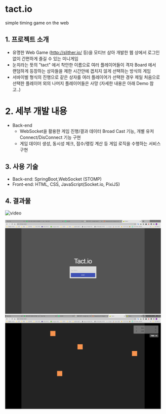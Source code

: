 # tact.io
simple timing game on the web

## 1. 프로젝트 소개
- 유명한 Web Game (http://slither.io/ 등)을 모티브 삼아 개발한 웹 상에서 로그인 없이 간편하게 즐길 수 있는 미니게임 
- 눈치라는 뜻의 "tact" 에서 착안한 이름으로 여러 플레이어들이 격자 Board 에서 랜덤하게 등장하는 상자들을 제한 시간안에 겹치지 않게 선택하는 방식의 게임
- 서바이벌 형식의 진행으로 같은 상자를 여러 플레이어가 선택한 경우 제일 처음으로 선택한 플레이어 외의 나머지 플레이어들은 사망 (자세한 내용은 아래 Demo 참고..)

# 2. 세부 개발 내용
- Back-end
  - WebSocket을 활용한 게임 진행/결과 데이터 Broad Cast 기능, 개별 유저 Connect/DisConnect 기능 구현
  - 게임 데이터 생성, 동시성 체크, 점수/랭킹 계산 등 게임 로직을 수행하는 서비스 구현

## 3. 사용 기술
- Back-end: SpringBoot,WebSocket (STOMP) 
- Front-end: HTML, CSS, JavaScript(Socket.io, PixiJS)

## 4. 결과물
![video](https://streamable.com/e/yh5w2v)

![1](https://github.com/rlawlstjd0077/tact.io/blob/main/images/1.png)
![2](https://github.com/rlawlstjd0077/tact.io/blob/main/images/2.png)
